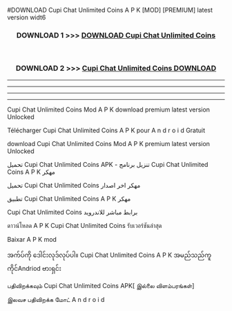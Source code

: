 #DOWNLOAD Cupi Chat  Unlimited Coins A P K [MOD] [PREMIUM] latest version widt6



<div align="center">

<h3>DOWNLOAD 1 >>> <a href="https://teeasianyam.web.app?sq=Cupi Chat  Unlimited Coins">DOWNLOAD Cupi Chat  Unlimited Coins </a></h3><br>

<h3>DOWNLOAD 2 >>> <a href="https://teeasianyam.web.app?sq=Cupi Chat  Unlimited Coins ">Cupi Chat  Unlimited Coins  DOWNLOAD </a></h3>

</div>


----------------------------------------------------------

----------------------------------------------------------

----------------------------------------------------------

----------------------------------------------------------


Cupi Chat  Unlimited Coins  Mod A P K download premium latest version Unlocked

Télécharger Cupi Chat  Unlimited Coins  A P K pour A n d r o i d Gratuit

download Cupi Chat  Unlimited Coins  Mod A P K premium latest version Unlocked

تحميل Cupi Chat  Unlimited Coins  APK - تنزيل برنامج Cupi Chat  Unlimited Coins  A P K مهكر

تحميل Cupi Chat  Unlimited Coins  مهكر اخر اصدار

تطبيق Cupi Chat  Unlimited Coins  A P K مهكر

Cupi Chat  Unlimited Coins  برابط مباشر للاندرويد

ดาวน์โหลด A P K Cupi Chat  Unlimited Coins  รับเวอร์ชันล่าสุด

Baixar A P K mod

အက်ပ်ကို ဒေါင်းလုဒ်လုပ်ပါ။ Cupi Chat  Unlimited Coins  A P K အမည်သည်ကူကိုင်Andriod ဗားရှင်း

பதிவிறக்கவும் Cupi Chat  Unlimited Coins  APK[ இல்லை விளம்பரங்கள்] 
 
இலவச பதிவிறக்க மோட் A n d r o i d



